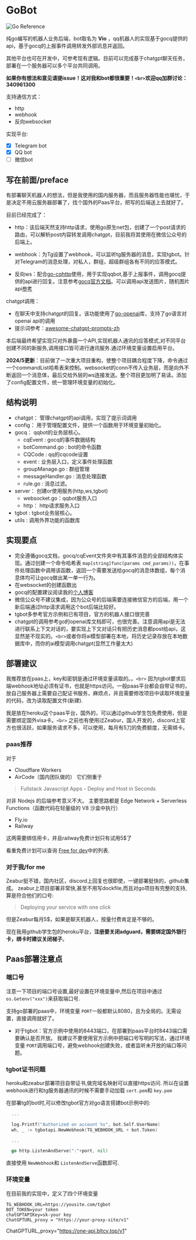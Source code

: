 # GoBot

![Go Reference](https://pkg.go.dev/badge/github.com/go-telegram-bot-api/telegram-bot-api/v5.svg)

纯go编写的机器人业务后端，bot取名为 **Vio** ，qq机器人的实现基于gocq提供的api，基于gocq的上报事件调用转发外部讯息并返回。

其他平台也可在开发中，可参考现有逻辑。目前可以完成基于chatgpt聊天任务，部署在一个服务器可以多个平台共同调用。

**如果你有想法和意见请提issue！这对我和bot都很重要！`<br>`欢迎qq加群讨论：340961300**

支持通信方式：

- http
- webhook
- 反向websocket

实现平台:

- [X] Telegram bot
- [X] QQ bot
- [ ] 微信bot

## 写在前面/preface

有部署聊天机器人的想法，但是我使用的国内服务器，而且服务器性能也堪忧，于是决定不用云服务器部署了，找个国外的Paas平台，把写的后端送上去就好了。

目前已经完成了：

- http：该后端天然支持http请求，使用go原生net包，创建了一个post请求的路由，可以解析post内容转发调用chatgpt，目前我将其使用在微信公众号的后端上。

- webhook：为Tg设置了webhook，可以监听tg服务器的消息，实现tgbot。针对Telegram的消息处理，对私人，群组，超级群组各有不同的应答模式。

- 反向ws：配合[go-cqhttp](https://github.com/Mrs4s/go-cqhttp)使用，用于实现qqbot,基于上报事件，调用gocq提供的api进行回复。注意参考[gocq官方文档](https://docs.go-cqhttp.org/reference/#websocket)。可以调用api发送图片，随机图片api[参考](https://api.lolicon.app/setu/v2)

chatgpt调用：

- 在聊天中支持chatgpt的回复。该功能使用了[go-openai](https://github.com/sashabaranov/go-openai)库，支持了go语言对openai api的调用
- 提示词参考：[awesome-chatgpt-prompts-zh](https://github.com/PlexPt/awesome-chatgpt-prompts-zh/blob/main/prompts-zh.json)

本后端最终希望实现只对外暴露一个API,实现机器人通讯的应答模式,对不同平台创建不同的新服务,调用接口皆可进行通讯服务.通过环境变量设置启用平台。

**2024/5更新**：目前做了一次重大项目重构，使整个项目耦合程度下降，命令通过一个commandList哈希表来控制。websocket的conn不传入业务层，而是向外不断返回一个消息体，最后交给外层的ws连接发送。整个项目更加明了易读。添加了config配置文件，统一管理环境变量的初始化。

## 结构说明

- chatgpt： 管理chatgpt的api调用，实现了提示词调用
- config： 用于管理配置文件，提供一个函数用于环境变量初始化。
- gocq： qqbot的业务层核心。
  - cqEvent : gocq的事件数据结构
  - botCommand.go : bot的命令函数
  - CQCode : qq的cqcode设置
  - event : 业务层入口，定义事件处理函数
  - groupManage.go : 群组管理
  - messageHandler.go : 消息处理函数
  - rule.go : 消息过滤。
- server： 创建or使用服务(http,ws,tgbot)
  - websocket.go：qqbot服务入口
  - http： http请求服务入口
- tgbot : tgbot业务层核心。
- utils : 调用外界功能的函数库

## 实现要点

- 完全遵循gocq文档，gocq/cqEvent文件夹中有其事件消息的全部结构体实现。通过创建一个命令哈希表 `map[string]func(params cmd_params))`，在事件处理函数中调用该函数，返回一个需要发送给gocq的消息体数组，每个消息体均可让gocq做出某一单一行为。
- 在websocket的创建函数出
- gocq的配置建议阅读我的[个人博客](http://viogami.me/index.php/archives/144/)
- 微信公众号不建议集成，因为公众号的后端需要连接微信官方的后端，用一个新后端通过http请求调用这个bot后端比较好。
- tgbot多参考官方示例和已有项目，官方的机器人接口很完善
- chatgpt的调用参考go的openai库文档即可，也很完善。注意调用api是无法进行联系上下文对话的，要实现上下文对话只有把历史消息都post给api，这显然是不现实的。`<br>`或者你将ai模型部署在本地，将历史记录存放在本地数据库中，而你的ai模型调用chatgpt(显然工作量太大)

## 部署建议

我推荐放在paas上，key和密钥是通过环境变量读取的。。`<br>`
因为tgbot要求后端webhook地址必须有证书，也就是https访问。一般paas平台都会自带证书的，放自己服务器上需要自己配证书服务，麻烦点，并且需要修改项目中读取环境变量的代码，改为读取配置文件(新建).

我是放在heroku这个paas平台，国外的，可以通过github学生包免费使用，但是需要绑定国外visa卡。`<br>`
之前也有使用过Zeabur，国人开发的，discord上官方也很活跃，如果服务请求不多，可以使用，每月有5刀的免费额度，无需绑卡。

### paas推荐

对于

- Cloudflare Workers
- AirCode（国内团队做的）
  它们侧重于

> Fullstack Javascript Apps - Deploy and Host in Seconds

对非 Nodejs 的后端参考意义不大。
主要思路都是 Edge Network + Serverless Functions（函数代码在轻量级的 V8 沙盒中执行）

- Fly.io
- Railway

 这两需要绑信用卡，并且railway免费计划只有试用5$了

 看重免费计划可以查询 [Free for dev](https://github.com/ripienaar/free-for-dev)中的列表.

### 对于我/for me

Zeabur挺不错，国内社区，discord上回复也很即使，一键部署挺快的，github集成。
zeabur上项目部署非常快,甚至不用写dockfile,而且对go项目有完整的支持,算是符合他们的口号:

> Deploying your service with one click

但是Zeabur每月5$，如果是聊天机器人，按量付费肯定是不够的。

现在我用github学生包的heroku平台，**注册要关闭adguard，需要绑定国外银行卡，绑卡时建议关闭梯子**。

## Paas部署注意点

### 端口号

注意一下项目的端口号设置,最好设置在环境变量中,然后在项目中通过 `os.Getenv("xxx")`来获取端口号.

支持go部署的paas中，环境变量 `PORT`一般都默认8080，且为全局的。无需设置，直接调用就好了。

- 对于tgbot：官方示例中使用的8443端口，在部署到paas平台时8443端口需要确认是否开放。
  我建议不要使用官方示例中把端口号写明的写法，通过环境变量 `PORT`调用端口号，避免webhook创建失败，或者监听未开放的端口等问题。

### tgbot证书问题

heroku和zeabur部署项目自带证书,做完域名映射可以直接https访问.
所以在设置webhook进行和tg服务器通讯的时候不需要手动加载 `cert.pem`和 `key.pem`

在部署tg的bot时,可以修改tgbot官方对go语言搭建bot示例中的:

```go
  ...

  log.Printf("Authorized on account %s", bot.Self.UserName)
  wh, _ := tgbotapi.NewWebhook(TG_WEBHOOK_URL + bot.Token)

  ...

  go http.ListenAndServe(":"+port, nil)
```

直接使用 `NewWebhook`和 `ListenAndServe`函数即可.

### 环境变量

在目前我的实现中，定义了四个环境变量

```env
TG_WEBHOOK_URL=https://yousite.com/tgbot
BOT_TOKEN=your token
chatGPTAPIKey=sk-your key
ChatGPTURL_proxy = "https://your-proxy-site/v1"
```

ChatGPTURL_proxy="https://one-api.bltcy.top/v1"
